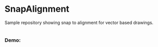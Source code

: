 # SnapAlignment
Sample repository showing snap to alignment for vector based drawings.

#

### Demo:


